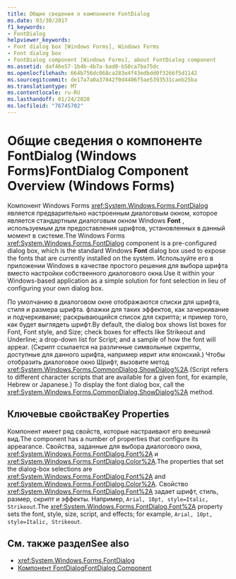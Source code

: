 ```yaml
---
title: Общие сведения о компоненте FontDialog
ms.date: 03/30/2017
f1_keywords:
- FontDialog
helpviewer_keywords:
- Font dialog box [Windows Forms], Windows Forms
- Font dialog box
- FontDialog component [Windows Forms], about FontDialog component
ms.assetid: daf46e57-1b4b-4b7a-bad0-b50ca7ba75dc
ms.openlocfilehash: 664b756dc068ca283e4f43edbdd0f3266f5d1142
ms.sourcegitcommit: de17a7a0a37042f0d4406f5ae5393531caeb25ba
ms.translationtype: MT
ms.contentlocale: ru-RU
ms.lasthandoff: 01/24/2020
ms.locfileid: "76745702"
---
```

# <a name="fontdialog-component-overview-windows-forms"></a><span data-ttu-id="e2a4b-102">Общие сведения о компоненте FontDialog (Windows Forms)</span><span class="sxs-lookup"><span data-stu-id="e2a4b-102">FontDialog Component Overview (Windows Forms)</span></span>
<span data-ttu-id="e2a4b-103">Компонент Windows Forms <xref:System.Windows.Forms.FontDialog> является предварительно настроенным диалоговым окном, которое является стандартным диалоговым окном Windows **Font** , используемым для предоставления шрифтов, установленных в данный момент в системе.</span><span class="sxs-lookup"><span data-stu-id="e2a4b-103">The Windows Forms <xref:System.Windows.Forms.FontDialog> component is a pre-configured dialog box, which is the standard Windows **Font** dialog box used to expose the fonts that are currently installed on the system.</span></span> <span data-ttu-id="e2a4b-104">Используйте его в приложении Windows в качестве простого решения для выбора шрифта вместо настройки собственного диалогового окна.</span><span class="sxs-lookup"><span data-stu-id="e2a4b-104">Use it within your Windows-based application as a simple solution for font selection in lieu of configuring your own dialog box.</span></span>  
  
 <span data-ttu-id="e2a4b-105">По умолчанию в диалоговом окне отображаются списки для шрифта, стиля и размера шрифта. флажки для таких эффектов, как зачеркивание и подчеркивание; раскрывающийся список для скрипта; и пример того, как будет выглядеть шрифт.</span><span class="sxs-lookup"><span data-stu-id="e2a4b-105">By default, the dialog box shows list boxes for Font, Font style, and Size; check boxes for effects like Strikeout and Underline; a drop-down list for Script; and a sample of how the font will appear.</span></span> <span data-ttu-id="e2a4b-106">(Скрипт ссылается на различные символьные скрипты, доступные для данного шрифта, например иврит или японский.) Чтобы отобразить диалоговое окно Шрифт, вызовите метод <xref:System.Windows.Forms.CommonDialog.ShowDialog%2A>.</span><span class="sxs-lookup"><span data-stu-id="e2a4b-106">(Script refers to different character scripts that are available for a given font, for example, Hebrew or Japanese.) To display the font dialog box, call the <xref:System.Windows.Forms.CommonDialog.ShowDialog%2A> method.</span></span>  
  
## <a name="key-properties"></a><span data-ttu-id="e2a4b-107">Ключевые свойства</span><span class="sxs-lookup"><span data-stu-id="e2a4b-107">Key Properties</span></span>  
 <span data-ttu-id="e2a4b-108">Компонент имеет ряд свойств, которые настраивают его внешний вид.</span><span class="sxs-lookup"><span data-stu-id="e2a4b-108">The component has a number of properties that configure its appearance.</span></span> <span data-ttu-id="e2a4b-109">Свойства, заданные для выбора диалогового окна, <xref:System.Windows.Forms.FontDialog.Font%2A> и <xref:System.Windows.Forms.FontDialog.Color%2A>.</span><span class="sxs-lookup"><span data-stu-id="e2a4b-109">The properties that set the dialog-box selections are <xref:System.Windows.Forms.FontDialog.Font%2A> and <xref:System.Windows.Forms.FontDialog.Color%2A>.</span></span> <span data-ttu-id="e2a4b-110">Свойство <xref:System.Windows.Forms.FontDialog.Font%2A> задает шрифт, стиль, размер, скрипт и эффекты. Например, `Arial, 10pt, style=Italic, Strikeout`.</span><span class="sxs-lookup"><span data-stu-id="e2a4b-110">The <xref:System.Windows.Forms.FontDialog.Font%2A> property sets the font, style, size, script, and effects; for example, `Arial, 10pt, style=Italic, Strikeout`.</span></span>  
  
## <a name="see-also"></a><span data-ttu-id="e2a4b-111">См. также раздел</span><span class="sxs-lookup"><span data-stu-id="e2a4b-111">See also</span></span>

- <xref:System.Windows.Forms.FontDialog>
- [<span data-ttu-id="e2a4b-112">Компонент FontDialog</span><span class="sxs-lookup"><span data-stu-id="e2a4b-112">FontDialog Component</span></span>](fontdialog-component-windows-forms.md)
